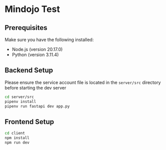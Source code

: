 # Mindojo Test

## Prerequisites

Make sure you have the following installed:

- Node.js (version 20.17.0)
- Python (version 3.11.4)

## Backend Setup

Please ensure the service account file is located in the `server/src` directory before starting the dev server

```bash
cd server/src
pipenv install
pipenv run fastapi dev app.py
```

## Frontend Setup

```bash
cd client
npm install
npm run dev
```
